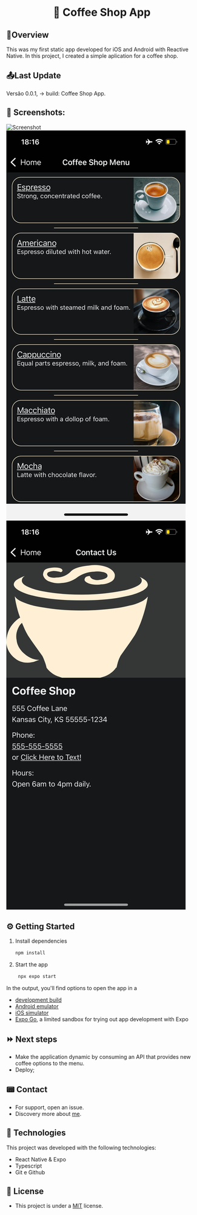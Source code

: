 <h1 align="center"> 🍵 Coffee Shop App</h1>

## 👀Overview

This was my first static app developed for iOS and Android with Reactive Native. In this project, I created a simple aplication for a coffee shop.

## 📤Last Update

Versão 0.0.1, -> build: Coffee Shop App.

## 📸 Screenshots:

![Screenshot](.github/public/images/Home.PNG)
![Screenshot](.github/public/images/Menu.PNG)
![Screenshot](.github/public/images/Contact.PNG)

## ⚙️ Getting Started

1. Install dependencies

   ```bash
   npm install
   ```

2. Start the app

   ```bash
    npx expo start
   ```

In the output, you'll find options to open the app in a

- [development build](https://docs.expo.dev/develop/development-builds/introduction/)
- [Android emulator](https://docs.expo.dev/workflow/android-studio-emulator/)
- [iOS simulator](https://docs.expo.dev/workflow/ios-simulator/)
- [Expo Go](https://expo.dev/go), a limited sandbox for trying out app development with Expo

## ⏩ Next steps

- Make the application dynamic by consuming an API that provides new coffee options to the menu.
- Deploy;

## 📟 Contact

- For support, open an issue.
- Discovery more about [me](https://senseidanielmendes.vercel.app/).

## 🚀 Technologies

This project was developed with the following technologies:

- React Native & Expo
- Typescript
- Git e Github

## 📜 License

- This project is under a [MIT](/LICENSE) license.
